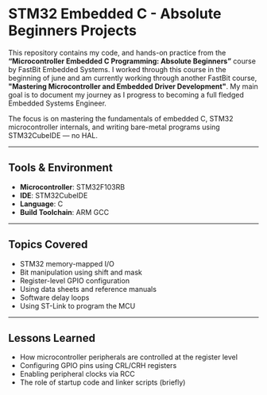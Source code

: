 # STM32 Embedded C - Absolute Beginners Projects

This repository contains my code, and hands-on practice from the **“Microcontroller Embedded C Programming: Absolute Beginners”** course by FastBit Embedded Systems. I worked through this course in the beginning of june and am currently working through another FastBit course, **"Mastering Microcontroller and Embedded Driver Development"**. My main goal is to document my journey as I progress to becoming a full fledged Embedded Systems Engineer. 


The focus is on mastering the fundamentals of embedded C, STM32 microcontroller internals, and writing bare-metal programs using STM32CubeIDE — no HAL. 

---

## Tools & Environment
- **Microcontroller**: STM32F103RB
- **IDE**: STM32CubeIDE
- **Language**: C
- **Build Toolchain**: ARM GCC

---

## Topics Covered
- STM32 memory-mapped I/O
- Bit manipulation using shift and mask
- Register-level GPIO configuration
- Using data sheets and reference manuals
- Software delay loops
- Using ST-Link to program the MCU

---

## Lessons Learned
- How microcontroller peripherals are controlled at the register level
- Configuring GPIO pins using CRL/CRH registers
- Enabling peripheral clocks via RCC
- The role of startup code and linker scripts (briefly)

